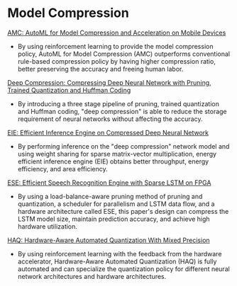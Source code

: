 # Model Compression

[AMC: AutoML for Model Compression and Acceleration on Mobile Devices](https://arxiv.org/pdf/1802.03494.pdf)

- By using reinforcement learning to provide the model compression policy, AutoML for Model Compression (AMC) outperforms conventional rule-based compression policy by having higher compression ratio, better preserving the accuracy and freeing human labor.

[Deep Compression: Compressing Deep Neural Network with Pruning, Trained Quantization and Huffman Coding](https://arxiv.org/pdf/1510.00149.pdf)

- By introducing a three stage pipeline of pruning, trained quantization and Huffman coding, "deep compression" is able to reduce the storage requirement of neural networks without affecting the accuracy. 

[EIE: Efficient Inference Engine on Compressed Deep Neural Network](https://arxiv.org/pdf/1602.01528.pdf)

- By performing inference on the "deep compression" network model and using weight sharing for sparse matrix-vector multiplication, energy efficient inference engine (EIE) obtains better throughput, energy efficiency, and area efficiency.

[ESE: Efficient Speech Recognition Engine with Sparse LSTM on FPGA](https://arxiv.org/pdf/1612.00694.pdf)

- By using a load-balance-aware pruning method of pruning and quantization, a scheduler for parallelism and LSTM data flow, and a hardware architecture called ESE, this paper's design can compress the LSTM model size, maintain prediction accuracy, and achieve high hardware utilization.

[HAQ: Hardware-Aware Automated Quantization With Mixed Precision](https://arxiv.org/pdf/1811.08886.pdf)

- By using reinforcement learning with the feedback from the hardware accelerator, Hardware-Aware Automated Quantization (HAQ) is fully automated and can specialize the quantization policy for different neural network architectures and hardware architectures.

